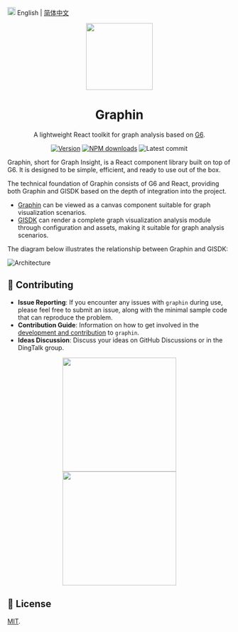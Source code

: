 <img src="https://gw.alipayobjects.com/zos/antfincdn/R8sN%24GNdh6/language.svg" width="18"> English | [简体中文](./README.md)

<p align="center">
  <a href="https://github.com/antvis/graphin">
    <img width="150" src="https://gw.alipayobjects.com/zos/antfincdn/0b4HzOcEJY/Graphin.svg">
  </a>
</p>

<h1 align="center">Graphin</h1>

<div align="center">

A lightweight React toolkit for graph analysis based on [G6](https://github.com/antvis/G6).

[![Version](https://img.shields.io/npm/v/@antv/graphin)](https://www.npmjs.com/@antv/graphin)
[![NPM downloads](http://img.shields.io/npm/dm/@antv/graphin.svg)](http://npmjs.com/@antv/graphin)
![Latest commit](https://badgen.net/github/last-commit/antvis/graphin)

</div>

Graphin, short for Graph Insight, is a React component library built on top of G6. It is designed to be simple, efficient, and ready to use out of the box.

The technical foundation of Graphin consists of G6 and React, providing both Graphin and GISDK based on the depth of integration into the project.

- [Graphin](https://github.com/antvis/Graphin/tree/v3/packages/graphin) can be viewed as a canvas component suitable for graph visualization scenarios.
- [GISDK](https://github.com/antvis/Graphin/tree/v3/packages/gi-sdk) can render a complete graph visualization analysis module through configuration and assets, making it suitable for graph analysis scenarios.

The diagram below illustrates the relationship between Graphin and GISDK:

![Architecture](https://mdn.alipayobjects.com/huamei_qa8qxu/afts/img/A*uQpMTqLbdX4AAAAAAAAAAAAADmJ7AQ/original)

## 📮 Contributing

- **Issue Reporting**: If you encounter any issues with `graphin` during use, please feel free to submit an issue, along with the minimal sample code that can reproduce the problem.
- **Contribution Guide**: Information on how to get involved in the [development and contribution](./CONTRIBUTING.en-US.md) to `graphin`.
- **Ideas Discussion**: Discuss your ideas on GitHub Discussions or in the DingTalk group.

<div align="center">
  <img src="https://mdn.alipayobjects.com/huamei_qa8qxu/afts/img/A*CQoGSoFBzaUAAAAAAAAAAAAADmJ7AQ/fmt.webp" height="256" />
  <img src="https://mdn.alipayobjects.com/huamei_qa8qxu/afts/img/A*yXJGSY8RC68AAAAAAAAAAAAADmJ7AQ/fmt.webp" height="256" />
</div>

## 📄 License

[MIT](./LICENSE).
